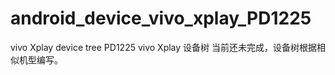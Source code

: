 # android_device_vivo_xplay_PD1225
vivo Xplay device tree PD1225
vivo Xplay 设备树
当前还未完成，设备树根据相似机型编写。

